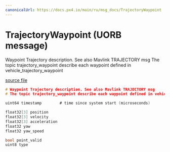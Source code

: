 ```yaml
---
canonicalUrl: https://docs.px4.io/main/ru/msg_docs/TrajectoryWaypoint
---
```


# TrajectoryWaypoint (UORB message)

Waypoint Trajectory description. See also Mavlink TRAJECTORY msg The topic trajectory_waypoint describe each waypoint defined in vehicle_trajectory_waypoint

[source file](https://github.com/PX4/PX4-Autopilot/blob/release/1.14/msg/TrajectoryWaypoint.msg)

```c
# Waypoint Trajectory description. See also Mavlink TRAJECTORY msg
# The topic trajectory_waypoint describe each waypoint defined in vehicle_trajectory_waypoint

uint64 timestamp        # time since system start (microseconds)

float32[3] position
float32[3] velocity
float32[3] acceleration
float32 yaw
float32 yaw_speed

bool point_valid
uint8 type

```

